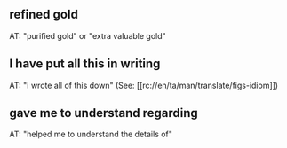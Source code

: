 ## refined gold ##

AT: "purified gold" or "extra valuable gold"

## I have put all this in writing ##

AT: "I wrote all of this down" (See: [[rc://en/ta/man/translate/figs-idiom]])

## gave me to understand regarding ##

AT: "helped me to understand the details of"